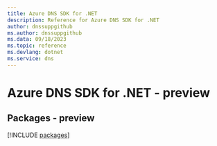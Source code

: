 ```yaml
---
title: Azure DNS SDK for .NET
description: Reference for Azure DNS SDK for .NET
author: dnssuppgithub
ms.author: dnssuppgithub
ms.data: 09/18/2023
ms.topic: reference
ms.devlang: dotnet
ms.service: dns
---
```

# Azure DNS SDK for .NET - preview
## Packages - preview
[!INCLUDE [packages](dns-index.md)]